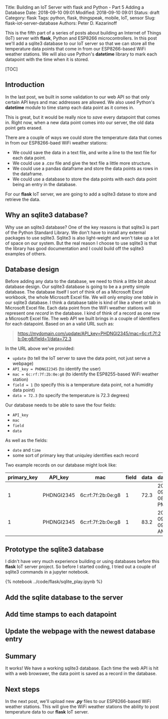 Title: Building an IoT Server with flask and Python - Part 5 Adding a Database
Date: 2018-09-10 09:01
Modified: 2018-09-10 09:01
Status: draft
Category: flask
Tags: python, flask, thingspeak, mobile, IoT, sensor
Slug: flask-iot-server-database
Authors: Peter D. Kazarinoff

This is the fifth part of a series of posts about building an Internet of Things (IoT) server with **flask**, Python and ESP8266 microcontrollers. In this post we'll add a sqlite3 database to our IoT server so that we can store all the temperature data points that come in from our ESP8266-based WiFi weather stations. We will also use Python's **datetime** library to mark each datapoint with the time when it is stored.

[TOC]

## Introduction

In the last post, we built in some validation to our web API so that only certain API keys and mac addresses are allowed. We also used Python's **datetime** module to time stamp each data point as it comes in. 

This is great, but it would be really nice to _save_ every datapoint that comes in. Right now, when a new data point comes into our server, the old data point gets erased.  

There are a couple of ways we could store the temperature data that comes in from our ESP8266-baed WiFi weather stations:

 * We could save the data in a text file, and write a line to the text file for each data point.
 * We could use a .csv file and give the text file a little more structure.
 * We could use a pandas dataframe and store the data points as rows in the dataframe. 
 * We could use a database to store the data points with each data point being an entry in the database. 
 
 For our **flask** IoT server, we are going to add a sqlite3 datase to store and retrieve the data.

## Why an sqlite3 database?

Why use an sqlite3 database? One of the key reasons is that sqlite3 is part of the Python Standard Library. We don't have to install any external packages to use sqlite3. Sqlite3 is also light-weight and won't take up a lot of space on our system. But the real reason I choose to use sqlite3 is that the library has good documentation and I could build off the sqlite3 examples of others. 

## Database design
 
Before adding any data to the database, we need to think a little bit about database design. Our sqlite3 database is going to be a a pretty simple database. The database itself I sort of think of as a Microsoft Excel workbook, the whole Microsoft Excel file. We will only employ one _table_ in our sqlite3 database. I think a database table is kind of like a sheet or tab in Microsoft Excel file. Each data point from the WiFi weather stations will represent one _record_ in the database. I kind of think of a record as one row a Microsoft Excel file. The web API we built brings in a couple of identifiers for each datapoint. Based on an a valid URL such as:

> https://mydomain.com/update/API_key=PHDNGI2345/mac=6c:rf:7f:2b:0e:g8/field=1/data=72.3
 
In the URL above we've provided:

 * ```update``` (to tell the IoT server to save the data point, not just serve a webpage)
 * ```API_key = PHDNGI2345``` (to identify the user)
 * ```mac = 6c:rf:7f:2b:0e:g8``` (to identify the ESP8255-based WiFi weather station)
 * ```field = 1``` (to specify this is a temperature data point, not a humidity data point)
 * ```data = 72.3``` (to specify the temperature is 72.3 degrees)

 Our database needs to be able to save the four fields:

 * ```API_key```
 * ```mac```
 * ```field```
 * ```data```

As well as the fields:

 * ```date``` and ```time```
 * some sort of primary key that uniquley identifies each record

Two example records on our database might look like:

| primary_key | API_key | mac | field | data | data_time |
| --- | --- | --- | --- | --- | --- |
| 1 | PHDNGI2345 | 6c:rf:7f:2b:0e:g8 | 1 | 72.3 | 2018-09-10 08:23:45 PM |
| 1 | PHDNGI2345 | 6c:rf:7f:2b:0e:g8 | 1 | 83.2 | 2018-09-11 09:45:01 AM |

## Prototype the sqlite3 database

I didn't have very much experience building or using databases before this **flask** IoT server project. So before I started coding, I tried out a couple of sqlite3 commands in a jupyter notebook.

{% notebook ../code/flask/sqlite_play.ipynb %}

## Add the sqlite database to the server



## Add time stamps to each datapoint



## Update the webpage with the newest database entry



## Summary 

It works! We have a working sqlite3 database. Each time the web API is hit with a web browswer, the data point is saved as a record in the database.

## Next steps 
 In the next post, we'll upload new **_.py_** files to our ESP8266-based WiFi weather stations. This will give the WiFi weather stations the ability to post temperature data to our **flask** IoT server.